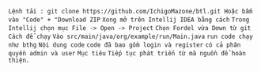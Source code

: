 `Lệnh tải : git clone https://github.com/IchigoMazone/btl.git
Hoặc bấm vào "Code" + "Download ZIP`
`Xong mở trên Intellij IDEA bằng cách`
`Trong Intellij chọn mục File -> Open -> Project`
`Chọn Fordel vừa Dơwn từ git`
`Cách để chạy`
`Vào src/main/java/org/example/run/Main.java`
`run code chạy như bthg`
`Nội dung code`
`code đã bao gồm login và register`
`có cả phân quyền admin và user`
`Mục tiêu`
`Tiếp tục phát triển từ mã nguồn để hoàn thiện.`
